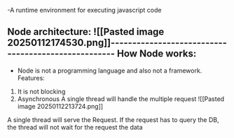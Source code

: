 -A runtime environment for executing javascript code

Node architecture:
![[Pasted image 20250112174530.png]]----------------------------------------------------
How Node works:
-------------------------------------------

- Node is not a programming language and also not a framework.
Features:
1. It is not blocking
2. Asynchronous
A single thread will handle the multiple request
![[Pasted image 20250112213724.png]]

A single thread will serve the Request. If the request has to query the DB, the thread will not wait for the request the data
